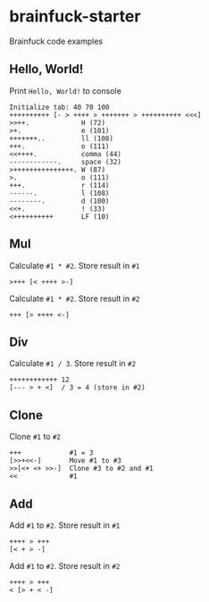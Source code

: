 # brainfuck-starter
Brainfuck code examples

## Hello, World!

Print `Hello, World!` to console

~~~brainfuck
Initialize tab: 40 70 100
++++++++++ [- > ++++ > +++++++ > ++++++++++ <<<]
>>++.             H (72)
>+.               e (101)
+++++++..         ll (108)
+++.              o (111)
<<++++.           comma (44)
------------.     space (32)
>+++++++++++++++. W (87)
>.                o (111)
+++.              r (114)
------.           l (108)
--------.         d (100)
<<+.              ! (33)
<++++++++++       LF (10)
~~~

## Mul

Calculate `#1 * #2`. Store result in `#1`

~~~brainfuck
>+++ [< ++++ >-]
~~~

Calculate `#1 * #2`. Store result in `#2`

~~~brainfuck
+++ [> ++++ <-]
~~~

## Div

Calculate `#1 / 3`. Store result in `#2`

~~~brainfuck
++++++++++++ 12
[--- > + <]  / 3 = 4 (store in #2)
~~~

## Clone

Clone `#1` to `#2`

~~~brainfuck
+++            #1 = 3
[>>+<<-]       Move #1 to #3
>>[<+ <+ >>-]  Clone #3 to #2 and #1
<<             #1
~~~

## Add

Add `#1` to `#2`. Store result in `#1`

~~~brainfuck
++++ > +++
[< + > -]
~~~

Add `#1` to `#2`. Store result in `#2`

~~~brainfuck
++++ > +++
< [> + < -]
~~~
